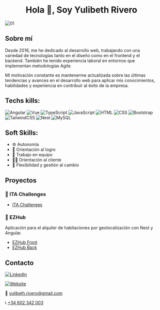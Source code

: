 
<div align="center">

# Hola 👋, Soy Yulibeth Rivero

</div>

![01](https://github.com/Yul1b3th/Yul1b3th/assets/113106963/73e1bbee-9521-436d-a1c3-5e07e0c3e131.gif)



## Sobre mí
Desde 2016, me he dedicado al desarrollo web, trabajando con una variedad de tecnologías tanto en el diseño como en el frontend y el backend. También he tenido experiencia laboral en entornos que implementan metodologías Agile.

Mi motivación constante es mantenerme actualizada sobre las últimas tendencias y avances en el desarrollo web para aplicar mis conocimientos, habilidades y experiencia en contribuir al éxito de la empresa.

## Techs kills:
![Angular](https://img.shields.io/badge/Angular-red?style=flat&color=EC0347)
![Vue](https://img.shields.io/badge/Vue-red?style=flat&color=3FB27F)
![TypeScript](https://img.shields.io/badge/TypeScript-red?style=flat&color=2F74C0)
![JavaScript](https://img.shields.io/badge/JavaScript-red?style=flat&color=EFD81D)
![HTML](https://img.shields.io/badge/HTML-red?style=flat&color=DD4B25)
![CSS](https://img.shields.io/badge/CSS-red?style=flat&color=254BDD)
![Bootstrap](https://img.shields.io/badge/Bootstrap-red?style=flat&color=6A10ED)
![TailwindCSS](https://img.shields.io/badge/TailwindCSS-red?style=flat&color=36B7F0)
![Nest](https://img.shields.io/badge/Nest-red?style=flat&color=E32747)
![MySQL](https://img.shields.io/badge/MySQL-red?style=flat&color=005E86)

## Soft Skills:
- ⚙️ Autonomía
- 🎯 Orientación al logro
- 👥 Trabajo en equipo
- 👩‍💼 Orientación al cliente
- 🔄 Flexibilidad y gestión al cambio

## Proyectos
### 🔭 ITA Challenges

- [ITA Challenges](https://github.com/IT-Academy-BCN/ita-challenges-frontend)

### 🔭 EZHub

Aplicación para el alquiler de habitaciones por geolocalización con Nest y Angular.
- [EZHub Front](https://github.com/Yul1b3th/ezhub-frontend)
- [EZHub Back](https://github.com/Yul1b3th/ezhub-backend)

## Contacto
[![LinkedIn](https://img.shields.io/badge/LinkedIn-blue?style=flat&logo=linkedin&color=0077B5)](https://www.linkedin.com/in/yulibeth-rivero/)


[![Website](https://img.shields.io/badge/🔗Website-blue?style=flat&color=fff4df)](https://yul1b3th.github.io/)

📧 [yulibeth.rivero@gmail.com](mailto:yulibeth.rivero@gmail.com)

📞 [+34 602 342 003](tel:+34602342003)


<!--
**Yul1b3th/Yul1b3th** is a ✨ _special_ ✨ repository because its `README.md` (this file) appears on your GitHub profile.

Here are some ideas to get you started:

- 🔭 I’m currently working on ...
- 🌱 I’m currently learning ...
- 👯 I’m looking to collaborate on ...
- 🤔 I’m looking for help with ...
- 💬 Ask me about ...
- 📫 How to reach me: ...
- 😄 Pronouns: ...
- ⚡ Fun fact: ...
-->
